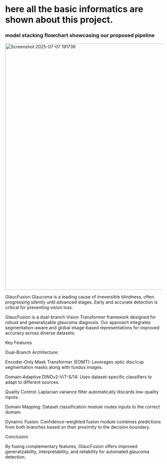 # here all the basic informatics are shown about this project.
### model stacking flowchart showcasing our proposed pipeline
<img width="1889" height="791" alt="Screenshot 2025-07-07 191739" src="https://github.com/user-attachments/assets/9c888c49-d11c-4107-af53-57871c4383ca" />

GlaucFusion
Glaucoma is a leading cause of irreversible blindness, often progressing silently until advanced stages. Early and accurate detection is critical for preventing vision loss.

GlaucFusion is a dual-branch Vision Transformer framework designed for robust and generalizable glaucoma diagnosis. Our approach integrates segmentation-aware and global image-based representations for improved accuracy across diverse datasets.

Key Features

Dual-Branch Architecture:

Encoder-Only Mask Transformer (EOMT): Leverages optic disc/cup segmentation masks along with fundus images.

Domain-Adaptive DINOv2-ViT-S/14: Uses dataset-specific classifiers to adapt to different sources.

Quality Control: Laplacian variance filter automatically discards low-quality inputs.

Domain Mapping: Dataset classification module routes inputs to the correct domain.

Dynamic Fusion: Confidence-weighted fusion module combines predictions from both branches based on their proximity to the decision boundary.

Conclusion

By fusing complementary features, GlaucFusion offers improved generalizability, interpretability, and reliability for automated glaucoma detection.
